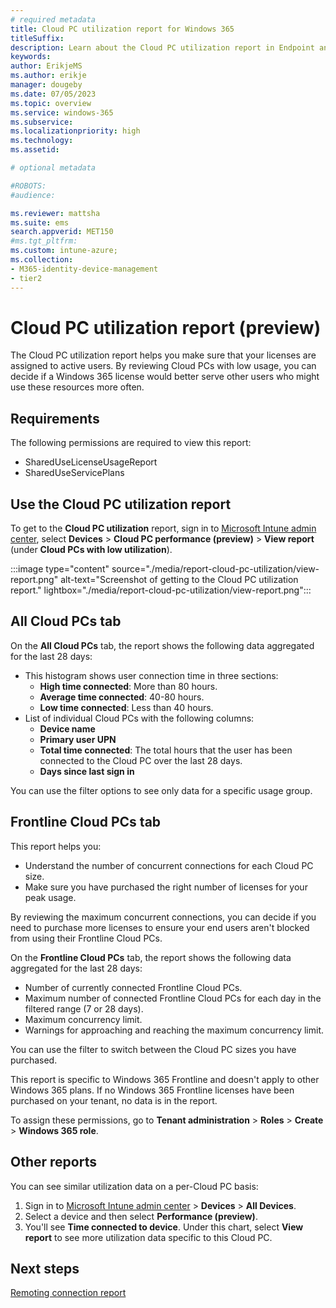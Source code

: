 ```yaml
---
# required metadata
title: Cloud PC utilization report for Windows 365
titleSuffix:
description: Learn about the Cloud PC utilization report in Endpoint analytics for Windows 365 Cloud PCs.
keywords:
author: ErikjeMS  
ms.author: erikje
manager: dougeby
ms.date: 07/05/2023
ms.topic: overview
ms.service: windows-365
ms.subservice:
ms.localizationpriority: high
ms.technology:
ms.assetid: 

# optional metadata

#ROBOTS:
#audience:

ms.reviewer: mattsha
ms.suite: ems
search.appverid: MET150
#ms.tgt_pltfrm:
ms.custom: intune-azure;
ms.collection:
- M365-identity-device-management
- tier2
---
```


# Cloud PC utilization report (preview)

The Cloud PC utilization report helps you make sure that your licenses are assigned to active users. By reviewing Cloud PCs with low usage, you can decide if a Windows 365 license would better serve other users who might use these resources more often.

## Requirements

The following permissions are required to view this report:

- SharedUseLicenseUsageReport
- SharedUseServicePlans

## Use the Cloud PC utilization report

To get to the **Cloud PC utilization** report, sign in to [Microsoft Intune admin center](https://go.microsoft.com/fwlink/?linkid=2109431), select **Devices** > **Cloud PC performance (preview)** > **View report** (under **Cloud PCs with low utilization**).

:::image type="content" source="./media/report-cloud-pc-utilization/view-report.png" alt-text="Screenshot of getting to the Cloud PC utilization report." lightbox="./media/report-cloud-pc-utilization/view-report.png":::

## All Cloud PCs tab

On the **All Cloud PCs** tab, the report shows the following data aggregated for the last 28 days:

- This histogram shows user connection time in three sections:
  - **High time connected**: More than 80 hours.
  - **Average time connected**: 40-80 hours.
  - **Low time connected**: Less than 40 hours.
- List of individual Cloud PCs with the following columns:
  - **Device name**
  - **Primary user UPN**
  - **Total time connected**: The total hours that the user has been connected to the Cloud PC over the last 28 days.
  - **Days since last sign in**

You can use the filter options to see only data for a specific usage group.

## Frontline Cloud PCs tab

This report helps you:

- Understand the number of concurrent connections for each Cloud PC size.
- Make sure you have purchased the right number of licenses for your peak usage.

By reviewing the maximum concurrent connections, you can decide if you need to purchase more licenses to ensure your end users aren't blocked from using their Frontline Cloud PCs.

On the **Frontline Cloud PCs** tab, the report shows the following data aggregated for the last 28 days:

- Number of currently connected Frontline Cloud PCs.
- Maximum number of connected Frontline Cloud PCs for each day in the filtered range (7 or 28 days).
- Maximum concurrency limit.
- Warnings for approaching and reaching the maximum concurrency limit.

You can use the filter to switch between the Cloud PC sizes you have purchased.

This report is specific to Windows 365 Frontline and doesn't apply to other Windows 365 plans. If no Windows 365 Frontline licenses have been purchased on your tenant, no data is in the report.

To assign these permissions, go to **Tenant administration** > **Roles** > **Create** > **Windows 365 role**.

## Other reports

You can see similar utilization data on a per-Cloud PC basis:

1. Sign in to [Microsoft Intune admin center](https://go.microsoft.com/fwlink/?linkid=2109431) > **Devices** > **All Devices**.
2. Select a device and then select **Performance (preview)**.
3. You'll see **Time connected to device**. Under this chart, select **View report** to see more utilization data specific to this Cloud PC.

<!-- ########################## -->
## Next steps

[Remoting connection report](report-remoting-connection.md)
